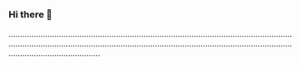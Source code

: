 ### Hi there 👋

................................................................................................................................................................................................................................................................................................